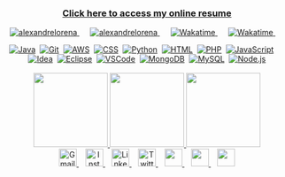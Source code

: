 <!DOCTYPE html>
<html lang="pt-br">
<head>
    <meta charset="UTF-8">
    <meta name="viewport" content="width=device-width, initial-scale=1">
    <link rel="stylesheet" type="text/css" href="estilo.css">
</head>
<body>

<h3 align="center">
  <a href="https://alexandrelorena.github.io/index.html#home">Click here to access my online resume</a>
</h3>

<p align="center">
  <a href="https://github.com/alexandrelorena?tab=repositories">
    <img src="https://shields-io.translate.goog/badge/aws%20_%7C_%20css%203%20_%7C_%20git%20_%7C_%20html%205%20_%7C_%20java%20_%7C_%20python-developer-blue" alt="alexandrelorena">
  </a>&nbsp;&nbsp;&nbsp;&nbsp;
  <a href="https://github.com/alexandrelorena?tab=repositories">
    <img src="https://img.shields.io/badge/alexandre-lorena-blue" alt="alexandrelorena">
  </a>&nbsp;&nbsp;&nbsp;&nbsp;
  <a href="https://wakatime.com/@53fb849d-9501-4f2c-90d1-a4aeaa90ef65">
    <img src="https://wakatime.com/badge/user/53fb849d-9501-4f2c-90d1-a4aeaa90ef65.svg" alt="Wakatime">
  </a>&nbsp;&nbsp;&nbsp;&nbsp;
  <a href="https://wakatime.com/@53fb849d-9501-4f2c-90d1-a4aeaa90ef65">
    <img src="https://shields-io.translate.goog/endpoint?url=https%3A%2F%2Fhits.dwyl.com%2Falexandrelorena%2Falexandrelorena.json&label=total%20views&color=blue" alt="Wakatime">
  </a>&nbsp;&nbsp;&nbsp;&nbsp;
</p>

<div align="center">
  <a href="https://github.com/alexandrelorena/JavaEssencial"><img src="https://skillicons.dev/icons?i=java" alt="Java"></a>&nbsp;
  <a href="https://github.com/alexandrelorena?tab=repositories"><img src="https://skillicons.dev/icons?i=git" alt="Git"></a>&nbsp;
  <a href="https://github.com/alexandrelorena?tab=repositories"><img src="https://skillicons.dev/icons?i=aws" alt="AWS"></a>&nbsp;
  <a href="https://github.com/alexandrelorena/alexandrelorena.github.io"><img src="https://skillicons.dev/icons?i=css" alt="CSS"></a>&nbsp;
  <a href="https://github.com/alexandrelorena/Python"><img src="https://skillicons.dev/icons?i=python" alt="Python"></a>&nbsp;
  <a href="https://github.com/alexandrelorena/alexandrelorena.github.io"><img src="https://skillicons.dev/icons?i=html" alt="HTML"></a>&nbsp;
  <a href="https://github.com/alexandrelorena?tab=repositories"><img src="https://skillicons.dev/icons?i=php" alt="PHP"></a>&nbsp;
  <a href="https://github.com/alexandrelorena?tab=repositories"><img src="https://skillicons.dev/icons?i=javascript" alt="JavaScript"></a>&nbsp;&nbsp;&nbsp;&nbsp;&nbsp;
  <a href="https://github.com/alexandrelorena?tab=repositories"><img src="https://skillicons.dev/icons?i=idea" alt="Idea"></a>&nbsp;
  <a href="https://github.com/alexandrelorena?tab=repositories"><img src="https://skillicons.dev/icons?i=eclipse" alt="Eclipse"></a>&nbsp;
  <a href="https://github.com/alexandrelorena?tab=repositories"><img src="https://skillicons.dev/icons?i=vscode" alt="VSCode"></a>&nbsp;
  <a href="https://github.com/alexandrelorena?tab=repositories"><img src="https://skillicons.dev/icons?i=mongodb" alt="MongoDB"></a>&nbsp;
  <a href="https://github.com/alexandrelorena?tab=repositories"><img src="https://skillicons.dev/icons?i=mysql" alt="MySQL"></a>&nbsp;
  <a href="https://github.com/alexandrelorena?tab=repositories"><img src="https://skillicons.dev/icons?i=nodejs" alt="Node.js"></a>
</div>

<br>

<div align="center">
  <a href="https://github-readme-stats.vercel.app/api/top-langs/?username=alexandrelorena&hide=TeX&layout=compact&theme=react&size_weight=0.5&count_weight=0.5">
    <img height="134" src="https://github-readme-stats.vercel.app/api/top-langs/?username=alexandrelorena&hide=TeX&layout=compact&theme=react&size_weight=0.5&count_weight=0.5">
  </a>
  <a href="https://wakatime.com/alexandrelorena">
    <img height="134" src="https://github-readme-stats.vercel.app/api/wakatime?username=@alexandrelorena&v=2&theme=react">
  </a>
  <a href="https://github-readme-stats.vercel.app/api?username=alexandrelorena&show_icons=true&theme=react">
    <img height="134" src="https://github-readme-stats.vercel.app/api?username=alexandrelorena&show_icons=true&theme=react">
  </a>
</div>

<div align="center">
  <a href="mailto:alexandre.lorena@gmail.com">
    <img src="https://cdn.simpleicons.org/gmail" alt="Gmail" width="32" height="32">
  </a>&nbsp;&nbsp;
  <a href="https://www.instagram.com/alexandre_lorena/">
    <img src="https://cdn.simpleicons.org/instagram" alt="Instagram" width="32" height="32">
  </a>&nbsp;&nbsp;
  <a href="https://www.linkedin.com/in/alexandreluizlorena/">
    <img src="https://cdn.simpleicons.org/linkedin" alt="LinkedIn" width="32" height="32">
  </a>&nbsp;&nbsp;
  <a href="https://twitter.com/alefaith">
    <img src="https://cdn.simpleicons.org/twitter" alt="Twitter" width="32" height="32">
  </a>&nbsp;&nbsp;
  <a href="https://www.youtube.com/@alefaith2008/featured">
    <img src="https://cdn.simpleicons.org/youtube" width="32" height="32">
  </a>&nbsp;&nbsp;
  <a href="https://steamcommunity.com/id/alexandrelorena/">
    <img src="https://cdn.simpleicons.org/steam/gray" width="32" height="32">
  </a>&nbsp;&nbsp;
  <a href="https://discord.com/channels/alelorena">
    <img src="https://cdn.simpleicons.org/discord" width="32" height="32">
  </a>
</div>

</body>
</html>
